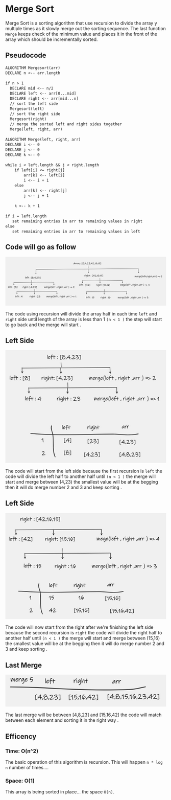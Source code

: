 # Merge Sort
Merge Sort is a sorting algorithm that use recursion to divide the array y multiple times as it slowly merge out the sorting sequence. The last function `Merge` keeps check of the minimum value and places it in the front of the array which should be incrementally sorted.

## Pseudocode

    ALGORITHM Mergesort(arr)
    DECLARE n <-- arr.length

    if n > 1
      DECLARE mid <-- n/2
      DECLARE left <-- arr[0...mid]
      DECLARE right <-- arr[mid...n]
      // sort the left side
      Mergesort(left)
      // sort the right side
      Mergesort(right)
      // merge the sorted left and right sides together
      Merge(left, right, arr)

    ALGORITHM Merge(left, right, arr)
    DECLARE i <-- 0
    DECLARE j <-- 0
    DECLARE k <-- 0

    while i < left.length && j < right.length
        if left[i] <= right[j]
            arr[k] <-- left[i]
            i <-- i + 1
        else
            arr[k] <-- right[j]
            j <-- j + 1

        k <-- k + 1

    if i = left.length
       set remaining entries in arr to remaining values in right
    else
       set remaining entries in arr to remaining values in left


## Code will go as follow 
![Code follow](./assets/code-flow.JPG)

The code using recursion will divide the array half in each time `left` and `right` side until length of the array is less than 1 `(n < 1 )` the step will start to go back and the merge will start . 
## Left Side
![Left Side](./assets/left-side.JPG)

The code will start from the left side because the first recursion is `left` the code will divide the left half to another half until `(n < 1 )` the merge will start and merge between (4,23) the smallest value will be at the begging then it will do merge number 2 and 3 and keep sorting . 

## Left Side
![Right Side](./assets/right-side.JPG)

The code will now start from the right after we're finishing the left side because the second recursion is `right` the code will divide the right half to another half until `(n < 1 )` the merge will start and merge between (15,16) the smallest value will be at the begging then it will do merge number 2 and 3 and keep sorting .


## Last Merge
![Last Merge](./assets/last-merge.JPG)

The last merge will be between [4,8,23] and [15,16,42] the code will match between each element and sorting it in the right way . 

## Efficency

### Time: O(n^2)
The basic operation of this algorithm is recursion. This will happen `n * log n` number of times….
### Space: O(1)
This array is being sorted in place… the space `O(n)`.


